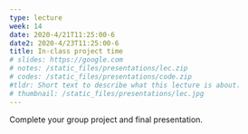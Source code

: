 ```yaml
---
type: lecture
week: 14
date: 2020-4/21T11:25:00-6
date2: 2020-4/23T11:25:00-6
title: In-class project time
# slides: https://google.com
# notes: /static_files/presentations/lec.zip
# codes: /static_files/presentations/code.zip
#tldr: Short text to describe what this lecture is about.
# thumbnail: /static_files/presentations/lec.jpg
---
```

Complete your group project and final presentation.